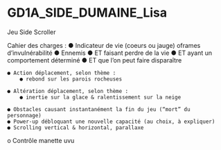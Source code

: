 # GD1A_SIDE_DUMAINE_Lisa
Jeu Side Scroller

Cahier des charges :
    ● Indicateur de vie (coeurs ou jauge)
oframes d’invulnérabilité
    ● Ennemis
        ● ET faisant perdre de la vie
        ● ET ayant un comportement déterminé
        ● ET que l’on peut faire disparaître

    ● Action déplacement, selon thème :
        ● rebond sur les parois rocheuses

    ● Altération déplacement, selon thème :
        ● inertie sur la glace & ralentissement sur la neige

    ● Obstacles causant instantanément la fin du jeu (“mort” du personnage)
    ● Power-up débloquant une nouvelle capacité (au choix, à expliquer)
    ● Scrolling vertical & horizontal, parallaxe
o Contrôle manette uvu
